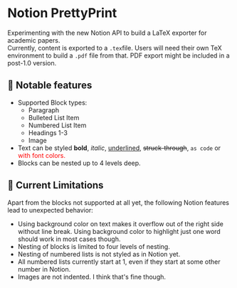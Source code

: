 # Notion PrettyPrint
Experimenting with the new Notion API to build a LaTeX exporter for academic papers.  
Currently, content is exported to a `.tex`file. Users will need their own TeX environment to build a `.pdf` file from that. 
PDF export might be included in a post-1.0 version. 

## 🚀 Notable features
- Supported Block types:
    - Paragraph
    - Bulleted List Item
    - Numbered List Item
    - Headings 1-3
    - Image
- Text can be styled **bold**, *italic*, <ins>underlined</ins>, ~~struck-through~~, `as code` 
or <span style="color:red">with font colors.</span>
- Blocks can be nested up to 4 levels deep.

## 🫠 Current Limitations
Apart from the blocks not supported at all yet, the following Notion features lead to unexpected behavior:
- Using background color on text makes it overflow out of the right side without line break. Using background color to 
highlight just one word should work in most cases though.
- Nesting of blocks is limited to four levels of nesting.
- Nesting of numbered lists is not styled as in Notion yet.
- All numbered lists currently start at 1, even if they start at some other number in Notion.
- Images are not indented. I think that's fine though.
